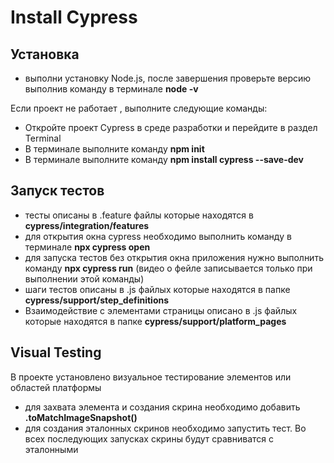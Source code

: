 # Install Cypress


## Установка

- выполни установку Node.js, после завершения проверьте версию выполнив команду в терминале  **node -v** 

  
Если проект не работает , выполните следующие команды:
- Откройте проект Cypress в среде разработки и перейдите в раздел Terminal
- В терминале выполните команду  **npm init**
- В терминале выполните команду  **npm install cypress --save-dev**  


## Запуск тестов

- тесты описаны в  .feature файлы которые находятся в **cypress/integration/features**
- для открытия окна cypress необходимо выполнить команду в терминале **npx cypress open** 
- для запуска тестов без открытия окна приложения нужно выполнить команду **npx cypress run**  (видео о фейле записывается только при выполнении этой команды)
- шаги тестов описаны в .js файлых которые находятся в папке **cypress/support/step_definitions**
- Взаимодействие с элементами страницы описано в  .js файлых которые находятся в папке **cypress/support/platform_pages**


## Visual Testing

В проекте установлено визуальное тестирование элементов или областей платформы

- для захвата элемента и создания скрина необходимо добавить **.toMatchImageSnapshot()**
- для создания эталонных скринов необходимо запустить тест. Во всех последующих запусках скрины будут сравниватся с эталонными
